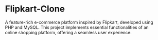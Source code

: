 # Flipkart-Clone
A feature-rich e-commerce platform inspired by Flipkart, developed using PHP and MySQL. This project implements essential functionalities of an online shopping platform, offering a seamless user experience.

